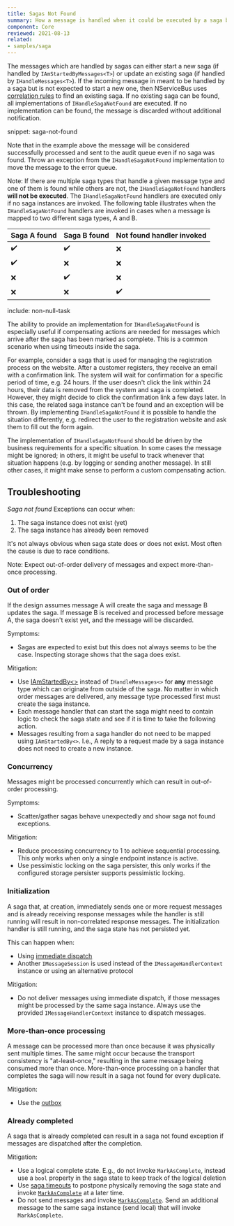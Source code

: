 ```yaml
---
title: Sagas Not Found
summary: How a message is handled when it could be executed by a saga but no saga could be found.
component: Core
reviewed: 2021-08-13
related:
- samples/saga
---
```


The messages which are handled by sagas can either start a new saga (if handled by `IAmStartedByMessages<T>`) or update an existing saga (if handled by `IHandleMessages<T>`). If the incoming message in meant to be handled by a saga but is not expected to start a new one, then NServiceBus uses [correlation rules](/nservicebus/sagas/#correlating-messages-to-a-saga) to find an existing saga. If no existing saga can be found, all implementations of `IHandleSagaNotFound` are executed. If no implementation can be found, the message is discarded without additional notification.

snippet: saga-not-found

Note that in the example above the message will be considered successfully processed and sent to the audit queue even if no saga was found. Throw an exception from the `IHandleSagaNotFound` implementation to move the message to the error queue.

Note: If there are multiple saga types that handle a given message type and one of them is found while others are not, the `IHandleSagaNotFound` handlers **will not be executed**. The `IHandleSagaNotFound` handlers are executed only if no saga instances are invoked. The following table illustrates when the `IHandleSagaNotFound` handlers are invoked in cases when a message is mapped to two different saga types, A and B.

| Saga A found | Saga B found | Not found handler invoked |
|--------|--------|---------|
| ✔️    | ✔️     | ❌     |
| ✔️    | ❌     | ❌     |
| ❌    | ✔️     | ❌     |
| ❌    | ❌     | ✔️     |

include: non-null-task

The ability to provide an implementation for `IHandleSagaNotFound` is especially useful if compensating actions are needed for messages which arrive after the saga has been marked as complete. This is a common scenario when using timeouts inside the saga.

For example, consider a saga that is used for managing the registration process on the website. After a customer registers, they receive an email with a confirmation link. The system will wait for confirmation for a specific period of time, e.g. 24 hours. If the user doesn't click the link within 24 hours, their data is removed from the system and saga is completed. However, they might decide to click the confirmation link a few days later. In this case, the related saga instance can't be found and an exception will be thrown. By implementing `IHandleSagaNotFound` it is possible to handle the situation differently, e.g. redirect the user to the registration website and ask them to fill out the form again.

The implementation of `IHandleSagaNotFound` should be driven by the business requirements for a specific situation. In some cases the message might be ignored; in others, it might be useful to track whenever that situation happens (e.g. by logging or sending another message). In still other cases, it might make sense to perform a custom compensating action.

## Troubleshooting

*Saga not found* Exceptions can occur when:

1. The saga instance does not exist (yet)
2. The saga instance has already been removed

It's not always obvious when saga state does or does not exist. Most often the cause is due to race conditions.

Note: Expect out-of-order delivery of messages and expect more-than-once processing.

### Out of order

If the design assumes message A will create the saga and message B updates the saga. If message B is received and processed before message A, the saga doesn't exist yet, and the message will be discarded.

Symptoms:

- Sagas are expected to exist but this does not always seems to be the case. Inspecting storage shows that the saga does exist.

Mitigation:

- Use [IAmStartedBy<>](/nservicebus/sagas/#starting-a-saga) instead of `IHandleMessages<>` for **any** message type which can originate from outside of the saga. No matter in which order messages are delivered, any message type processed first must create the saga instance.
- Each message handler that can start the saga might need to contain logic to check the saga state and see if it is time to take the following action. 
- Messages resulting from a saga handler do not need to be mapped using `IAmStartedBy<>`. I.e., A reply to a request made by a saga instance does not need to create a new instance.

### Concurrency

Messages might be processed concurrently which can result in out-of-order processing.

Symptoms:

- Scatter/gather sagas behave unexpectedly and show saga not found exceptions.

Mitigation:

- Reduce processing concurrency to 1 to achieve sequential processing. This only works when only a single endpoint instance is active.
- Use pessimistic locking on the saga persister, this only works if the configured storage persister supports pessimistic locking.

### Initialization

A saga that, at creation, immediately sends one or more request messages and is already receiving response messages while the handler is still running will result in non-correlated response messages. The initialization handler is still running, and the saga state has not persisted yet.

This can happen when:

- Using [immediate dispatch](/nservicebus/messaging/send-a-message.md#dispatching-a-message-immediately)
- Another `IMessageSession` is used instead of the `IMessageHandlerContext` instance or using an alternative protocol

Mitigation:

- Do not deliver messages using immediate dispatch, if those messages might be processed by the same saga instance. Always use the provided `IMessageHandlerContext` instance to dispatch messages.

### More-than-once processing

A message can be processed more than once because it was physically sent multiple times. The same might occur because the transport consistency is "at-least-once," resulting in the same message being consumed more than once. More-than-once processing on a handler that completes the saga will now result in a saga not found for every duplicate. 

Mitigation:

- Use the [outbox](/nservicebus/outbox/)
 
### Already completed

A saga that is already completed can result in a saga not found exception if messages are dispatched after the completion.

Mitigation:

- Use a logical complete state. E.g., do not invoke `MarkAsComplete`, instead use a `bool` property in the saga state to keep track of the logical deletion
- Use [saga timeouts](timeouts.md) to postpone physically removing the saga state and invoke [`MarkAsComplete`](/nservicebus/sagas/#ending-a-saga) at a later time.
- Do not send messages and invoke [`MarkAsComplete`](/nservicebus/sagas/#ending-a-saga). Send an additional message to the same saga instance (send local) that will invoke `MarkAsComplete`.

